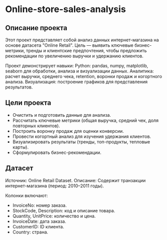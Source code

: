 # Online-store-sales-analysis

## Описание проекта
Этот проект представляет собой анализ данных интернет-магазина на основе датасета "Online Retail". Цель — выявить ключевые бизнес-метрики, тренды и клиентские предпочтения, чтобы предложить рекомендации по увеличению выручки и удержанию клиентов.

Проект демонстрирует навыки:
Python: pandas, numpy, matplotlib, seaborn для обработки, анализа и визуализации данных.
Аналитика: расчет выручки, среднего чека, retention, воронки продаж и когортного анализа.
Визуализация: построение графиков для представления результатов.

## Цели проекта
- Очистить и подготовить данные для анализа.
- Рассчитать ключевые метрики (общая выручка, средний чек, доля повторных клиентов).
- Построить воронку продаж для оценки конверсии.
- Провести когортный анализ для изучения удержания клиентов.
- Визуализировать результаты (тренды, топ-продукты, тепловые карты).
- Сформулировать бизнес-рекомендации.
## Датасет
Источник: Online Retail Dataset.
Описание: Содержит транзакции интернет-магазина (период: 2010–2011 годы). 

Колонки включают:
- InvoiceNo: номер заказа.
- StockCode, Description: код и описание товара.
- Quantity, UnitPrice: количество и цена.
- InvoiceDate: дата заказа.
- CustomerID: ID клиента.
- Country: страна.
